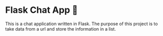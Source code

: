 # Flask Chat App 🚀

This is a chat application written in Flask. The purpose of this project is to
take data from a url and store the information in a list.
